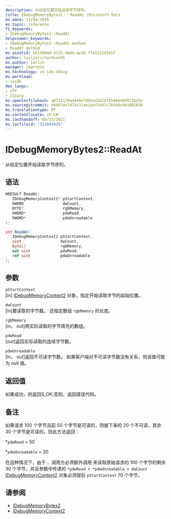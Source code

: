```yaml
---
description: 从给定位置开始读取字节序列。
title: IDebugMemoryBytes2：：ReadAt |Microsoft Docs
ms.date: 11/04/2016
ms.topic: reference
f1_keywords:
- IDebugMemoryBytes2::ReadAt
helpviewer_keywords:
- IDebugMemoryBytes2::ReadAt method
- ReadAt method
ms.assetid: b413684d-4155-4bd4-ae30-ffa512243b5f
author: leslierichardson95
ms.author: lerich
manager: jmartens
ms.technology: vs-ide-debug
ms.workload:
- vssdk
dev_langs:
- CPP
- CSharp
ms.openlocfilehash: a6715129ad449e7d92ed2b74785469408973b25c
ms.sourcegitcommit: 68897da7d74c31ae1ebf5d47c7b5ddc9b108265b
ms.translationtype: MT
ms.contentlocale: zh-CN
ms.lasthandoff: 08/13/2021
ms.locfileid: "122043435"
---
```

# <a name="idebugmemorybytes2readat"></a>IDebugMemoryBytes2::ReadAt
从给定位置开始读取字节序列。

## <a name="syntax"></a>语法

```cpp
HRESULT ReadAt( 
   IDebugMemoryContext2* pStartContext,
   DWORD                 dwCount,
   BYTE*                 rgbMemory,
   DWORD*                pdwRead,
   DWORD*                pdwUnreadable
);
```

```csharp
int ReadAt(
   IDebugMemoryContext2 pStartContext,
   uint                 dwCount,
   byte[]               rgbMemory,
   out uint             pdwRead,
   ref uint             pdwUnreadable
);
```

## <a name="parameters"></a>参数
`pStartContext`\
[in] [IDebugMemoryContext2](../../../extensibility/debugger/reference/idebugmemorycontext2.md) 对象，指定开始读取字节的起始位置。

`dwCount`\
[in]要读取的字节数。 还指定数组 `rgbMemory` 的长度。

`rgbMemory`\
[in， out]用实际读取的字节填充的数组。

`pdwRead`\
[out]返回实际读取的连续字节数。

`pdwUnreadable`\
[in， out]返回不可读字节数。 如果客户端对不可读字节数没有关系，则该值可能为 null 值。

## <a name="return-value"></a>返回值
 如果成功，则返回S_OK;否则，返回错误代码。

## <a name="remarks"></a>备注
 如果请求 100 个字节且前 50 个字节是可读的，则接下来的 20 个不可读，其余 30 个字节是可读的，则此方法返回：

 *`pdwRead` = 50

 *`pdwUnreadable` = 20

 在这种情况下，由于 ，调用方必须额外调用 来读取原始请求的 100 个字节的剩余 30 个字节，并且参数中传递的 `*pdwRead + *pdwUnreadable < dwCount` [IDebugMemoryContext2](../../../extensibility/debugger/reference/idebugmemorycontext2.md) 对象必须提前 `pStartContext` 70 个字节。

## <a name="see-also"></a>请参阅
- [IDebugMemoryBytes2](../../../extensibility/debugger/reference/idebugmemorybytes2.md)
- [IDebugMemoryContext2](../../../extensibility/debugger/reference/idebugmemorycontext2.md)
